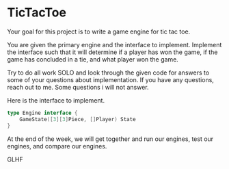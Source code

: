 # TicTacToe

Your goal for this project is to write a game engine for tic tac toe.

You are given the primary engine and the interface to implement.
Implement the interface such that it will determine if a player 
has won the game, if the game has concluded in a tie, and what player
won the game.

Try to do all work SOLO and look through the given code for answers to 
some of your questions about implementation. If you have any questions,
reach out to me. Some questions i will not answer.

Here is the interface to implement.

```go
type Engine interface {
    GameState([3][3]Piece, []Player) State
}
```

At the end of the week, we will get together and run our engines, test our
engines, and compare our engines.

GLHF
